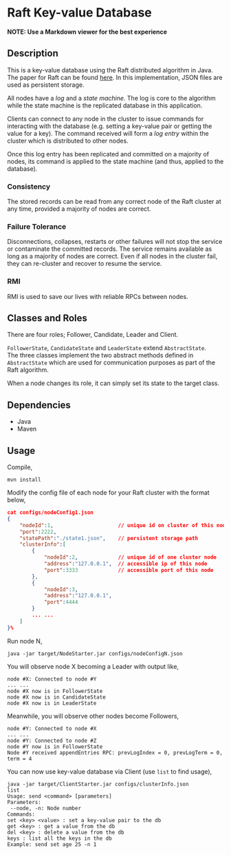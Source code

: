 # Raft Key-value Database
<strong>NOTE: Use a Markdown viewer for the best experience</strong>

## Description
This is a key-value database using the Raft distributed algorithm in Java. The
paper for Raft can be found [here](https://raft.github.io/raft.pdf). In this
implementation, JSON files are used as persistent storage.  

All nodes have a *log* and a *state machine*. The log is core to the algorithm
while the state machine is the replicated database in this application.

Clients can connect to any node in the cluster to issue commands for interacting
with the database (e.g. setting a key-value pair or getting the value for a
key). The command received will form a *log entry* within the cluster which is
distributed to other nodes.

Once this log entry has been replicated and committed on a majority of nodes,
its command is applied to the state machine (and thus, applied to the database).

### Consistency
The stored records can be read from any correct node of the Raft cluster at any
time, provided a majority of nodes are correct.

### Failure Tolerance
Disconnections, collapses, restarts or other failures will not stop the service
or contaminate the committed records. The service remains available as long as a
majority of nodes are correct. Even if all nodes in the cluster fail, they can
re-cluster and recover to resume the service.

### RMI
RMI is used to save our lives with reliable RPCs between nodes.

## Classes and Roles
There are four roles; Follower, Candidate, Leader and Client.  

`FollowerState`, `CandidateState` and `LeaderState` extend `AbstractState`.  
The three classes implement the two abstract methods defined in `AbstractState` which are used for communication purposes as part of the Raft algorithm.

When a node changes its role, it can simply set its state to the target class.

## Dependencies
   - Java
   - Maven

## Usage
Compile,
```
mvn install
```
Modify the config file of each node for your Raft cluster with the format below,
```json
cat configs/nodeConfig1.json
{
    "nodeId":1,                     // unique id on cluster of this node
    "port":2222,
    "statePath":"./state1.json",    // persistent storage path
    "clusterInfo":[
        {
            "nodeId":2,             // unique id of one cluster node
            "address":"127.0.0.1",  // accessible ip of this node
            "port":3333             // accessible port of this node
        },
        {
            "nodeId":3,
            "address":"127.0.0.1",
            "port":4444
        }
        ... ...
    ]
}%
```
Run node N,
```shell
java -jar target/NodeStarter.jar configs/nodeConfigN.json
```
You will observe node X becoming a Leader with output like,
```
node #X: Connected to node #Y
... ...
node #X now is in FollowerState
node #X now is in CandidateState
node #X now is in LeaderState
```
Meanwhile, you will observe other nodes become Followers,
```
node #Y: Connected to node #X
... ...
node #Y: Connected to node #Z
node #Y now is in FollowerState
Node #Y received appendEntries RPC: prevLogIndex = 0, prevLogTerm = 0, term = 4
```
You can now use key-value database via Client (use `list` to find usage),
```
java -jar target/ClientStarter.jar configs/clusterInfo.json
list
Usage: send <command> [parameters]
Parameters:
 --node, -n: Node number
Commands:
set <key> <value> : set a key-value pair to the db
get <key> : get a value from the db
del <key> : delete a value from the db
keys : list all the keys in the db
Example: send set age 25 -n 1
```
